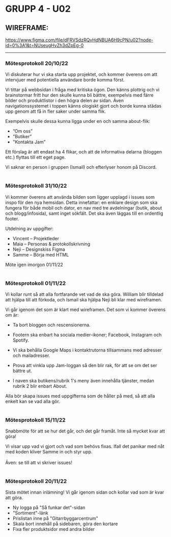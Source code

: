 # GRUPP 4 - U02

## WIREFRAME:
https://www.figma.com/file/dFRVSdzRQvHdNBUA6H9cPN/u02?node-id=0%3A1&t=NUseugHvZh3dZpEg-0
___

### Mötesprotokoll 20/10/22

Vi diskuterar hur vi ska starta upp projektet, och kommer överens om att intervjuer med potentiella användare borde komma först.

Vi tittar på webbsidan i fråga med kritiska ögon. Den känns plottrig och vi brainstormar fritt hur den skulle kunna bli bättre, exempelvis med färre bilder och produktlistor i den högra delen av sidan. Även navigationssystemet i toppen känns ologiskt gjort och borde kunna städas upp genom att få in fler saker under samma flik.

Exempelvis skulle dessa kunna ligga under en och samma about-flik:

* ”Om oss”<br> 
* ”Butiker”<br> 
* ”Kontakta Jam”<br>

Ett förslag är att endast ha 4 flikar, och att de informativa delarna (bloggen etc.) flyttas till ett eget page.

Vi saknar en person i gruppen (Ismail) och efterlyser honom på Discord.
<br><br>


### Mötesprotokoll 31/10/22

Vi kommer överens att använda bilden som ligger upplagd i issues som inspo för den nya hemsidan. Detta innefattar: en enklare design som ska fungera för både mobil och dator, en nav med tre avdelningar (butik, about och blogg/infosida), samt inget sökfält. Det ska även läggas till en ordentlig footer.

Utdelning av uppgifter: 
* Vincent – Projektleder<br> 
* Maia – Personas & protokollskrivning<br> 
* Neji – Designskiss Figma<br> 
* Samme – Börja med HTML

Möte igen imorgon 01/11/22
<br><br>


### Mötesprotokoll 01/11/22

Vi kollar runt så att alla fortfarande vet vad de ska göra. William blir tilldelad att hjälpa till att förkoda, och Ismail ska hjälpa Neji bli klar med wireframen.

Vi går igenom det som är klart med wireframen. Det som vi kommer överens om är:


* Ta bort bloggen och rescensionerna.

* Footern ska enbart ha sociala medier-ikoner; Facebook, Instagram och Spotify.

* Vi ska behålla Google Maps i kontaktrutorna tillsammans med adresser och mailadresser.

* Prova att vinkla upp Jam-loggan så den blir rak, för att se om det ser bättre ut.

* I naven ska butikens/rubrik 1's meny även innehålla tjänster, medan rubrik 2 blir enbart About.

Alla bör skapa issues med uppgifterna som de håller på med, så att alla enkelt kan se vad alla gör.
<br><br>


### Mötesprotokoll 15/11/22
Snabbmöte för att se hur det går, och det går framåt. Inte så mycket kvar att göra! 

Vi visar upp vad vi gjort och vad som behövs fixas. Ifall det panikar med nåt med koden kliver Samme in och styr upp.<br><br> 
Även: se till att vi skriver issues!
<br><br>

### Mötesprotokoll 20/11/22
Sista mötet innan inlämning! Vi går igenom sidan och kollar vad som är kvar att göra. 
* Ny logga på "Så funkar det"-sidan
* "Sortiment"-länk
* Prislistan inne på "Gitarrbyggarcentrum"
* Skala bort innehåll på sidebaren, göra den kortare
* Fixa fler produktsidor med andra bilder
